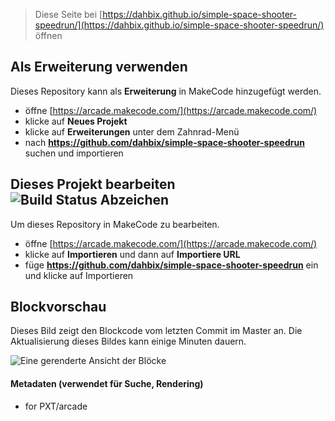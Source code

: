 


> Diese Seite bei [https://dahbix.github.io/simple-space-shooter-speedrun/](https://dahbix.github.io/simple-space-shooter-speedrun/) öffnen

## Als Erweiterung verwenden

Dieses Repository kann als **Erweiterung** in MakeCode hinzugefügt werden.

* öffne [https://arcade.makecode.com/](https://arcade.makecode.com/)
* klicke auf **Neues Projekt**
* klicke auf **Erweiterungen** unter dem Zahnrad-Menü
* nach **https://github.com/dahbix/simple-space-shooter-speedrun** suchen und importieren

## Dieses Projekt bearbeiten ![Build Status Abzeichen](https://github.com/dahbix/simple-space-shooter-speedrun/workflows/MakeCode/badge.svg)

Um dieses Repository in MakeCode zu bearbeiten.

* öffne [https://arcade.makecode.com/](https://arcade.makecode.com/)
* klicke auf **Importieren** und dann auf **Importiere URL**
* füge **https://github.com/dahbix/simple-space-shooter-speedrun** ein und klicke auf Importieren

## Blockvorschau

Dieses Bild zeigt den Blockcode vom letzten Commit im Master an.
Die Aktualisierung dieses Bildes kann einige Minuten dauern.

![Eine gerenderte Ansicht der Blöcke](https://github.com/dahbix/simple-space-shooter-speedrun/raw/master/.github/makecode/blocks.png)

#### Metadaten (verwendet für Suche, Rendering)

* for PXT/arcade
<script src="https://makecode.com/gh-pages-embed.js"></script><script>makeCodeRender("{{ site.makecode.home_url }}", "{{ site.github.owner_name }}/{{ site.github.repository_name }}");</script>
